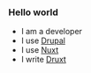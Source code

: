 ### Hello world

- I am a developer
- I use [Drupal](https://drupal.org)
- I use [Nuxt](https://nuxtjs.org)
- I write [Druxt](https://druxtjs.org)
